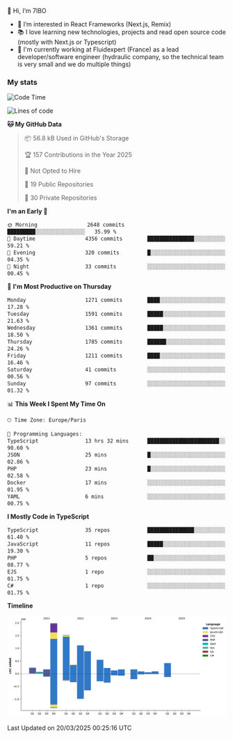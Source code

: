 👋 Hi, I’m 7IBO

- 👀 I’m interested in React Frameworks (Next.js, Remix)
- 📚 I love learning new technologies, projects and read open source code (mostly with Next.js or Typescript)
- 💼 I'm currently working at Fluidexpert (France) as a lead developer/software engineer (hydraulic company, so the technical team is very small and we do multiple things)

### My stats
<!--START_SECTION:waka-->
![Code Time](http://img.shields.io/badge/Code%20Time-1%2C071%20hrs%2019%20mins-blue)

![Lines of code](https://img.shields.io/badge/From%20Hello%20World%20I%27ve%20Written-8.1%20million%20lines%20of%20code-blue)

**🐱 My GitHub Data** 

> 📦 56.8 kB Used in GitHub's Storage 
 > 
> 🏆 157 Contributions in the Year 2025
 > 
> 🚫 Not Opted to Hire
 > 
> 📜 19 Public Repositories 
 > 
> 🔑 30 Private Repositories 
 > 
**I'm an Early 🐤** 

```text
🌞 Morning                2648 commits        █████████░░░░░░░░░░░░░░░░   35.99 % 
🌆 Daytime                4356 commits        ███████████████░░░░░░░░░░   59.21 % 
🌃 Evening                320 commits         █░░░░░░░░░░░░░░░░░░░░░░░░   04.35 % 
🌙 Night                  33 commits          ░░░░░░░░░░░░░░░░░░░░░░░░░   00.45 % 
```
📅 **I'm Most Productive on Thursday** 

```text
Monday                   1271 commits        ████░░░░░░░░░░░░░░░░░░░░░   17.28 % 
Tuesday                  1591 commits        █████░░░░░░░░░░░░░░░░░░░░   21.63 % 
Wednesday                1361 commits        █████░░░░░░░░░░░░░░░░░░░░   18.50 % 
Thursday                 1785 commits        ██████░░░░░░░░░░░░░░░░░░░   24.26 % 
Friday                   1211 commits        ████░░░░░░░░░░░░░░░░░░░░░   16.46 % 
Saturday                 41 commits          ░░░░░░░░░░░░░░░░░░░░░░░░░   00.56 % 
Sunday                   97 commits          ░░░░░░░░░░░░░░░░░░░░░░░░░   01.32 % 
```


📊 **This Week I Spent My Time On** 

```text
🕑︎ Time Zone: Europe/Paris

💬 Programming Languages: 
TypeScript               13 hrs 32 mins      ███████████████████████░░   90.60 % 
JSON                     25 mins             █░░░░░░░░░░░░░░░░░░░░░░░░   02.86 % 
PHP                      23 mins             █░░░░░░░░░░░░░░░░░░░░░░░░   02.58 % 
Docker                   17 mins             ░░░░░░░░░░░░░░░░░░░░░░░░░   01.95 % 
YAML                     6 mins              ░░░░░░░░░░░░░░░░░░░░░░░░░   00.75 % 
```

**I Mostly Code in TypeScript** 

```text
TypeScript               35 repos            ███████████████░░░░░░░░░░   61.40 % 
JavaScript               11 repos            █████░░░░░░░░░░░░░░░░░░░░   19.30 % 
PHP                      5 repos             ██░░░░░░░░░░░░░░░░░░░░░░░   08.77 % 
EJS                      1 repo              ░░░░░░░░░░░░░░░░░░░░░░░░░   01.75 % 
C#                       1 repo              ░░░░░░░░░░░░░░░░░░░░░░░░░   01.75 % 
```



**Timeline**

![Lines of Code chart](https://raw.githubusercontent.com/7IBO/7IBO/main/assets/bar_graph.png)


 Last Updated on 20/03/2025 00:25:16 UTC
<!--END_SECTION:waka-->
